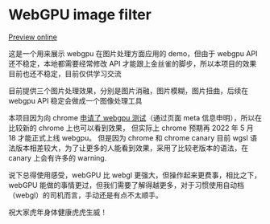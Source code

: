 # WebGPU image filter

[Preview online](https://quarksb.github.io/image-cooker/)

这是一个用来展示 webgpu 在图片处理方面应用的 demo，但由于 webgpu API 还不稳定，本地都需要经常修改 API 才能跟上金丝雀的脚步，所以本项目的效果目前也还不稳定，目前仅供学习交流

目前提供三个图片处理效果，分别是图片消融，图片模糊，图片扭曲，后续在 webgpu API 稳定会做成一个图像处理工具

本项目因为向 chrome [申请了 webgpu 测试](https://developer.chrome.com/origintrials/#/view_trial/118219490218475521)（通过页面 meta 信息申明），所以在比较新的 chrome 上也可以看到效果，
但实际上 chrome 预期再 2022 年 5 月 18 才能正式上线 webgpu。 但是因为 chrome 和 chrome canary 目前 wgsl 语法版本相差较大，为了让更多的人能看到效果，采用了比较老版本的语法，在 canary 上会有许多的 warning.

说下总得使用感受，webGPU 比 webgl 更强大，但操作起来更费事，相比之下，webGPU 能做的事情更过，但我们需要了解得越更多，对于习惯使用自动档（webgl）的司机而言，手动还是有点不太顺手。

祝大家虎年身体健康虎虎生威！

